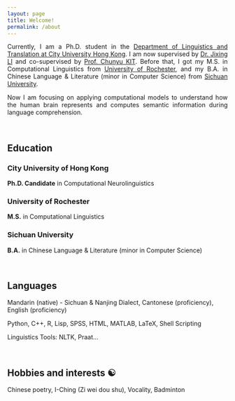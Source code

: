 ```yaml
---
layout: page
title: Welcome!
permalink: /about
---
```

<div style="text-align: justify;">
Currently, I am a Ph.D. student in the <a href="https://lt.cityu.edu.hk/">Department of Linguistics and Translation at City University Hong Kong</a>. I am now supervised by <a href="https://scholars.cityu.edu.hk/en/person/jixingli">Dr. Jixing LI</a> and co-supervised by <a href="https://scholars.cityu.edu.hk/en/person/ctckit">Prof. Chunyu KIT</a>. Before that, I got my M.S. in Computational Linguistics from <a href="https://www.sas.rochester.edu/lin/">University of Rochester</a>, and my B.A. in Chinese Language & Literature (minor in Computer Science) from <a href="https://en.scu.edu.cn/">Sichuan University</a>.

Now I am focusing on applying computational models to understand how the human brain represents and computes semantic information during language comprehension.
</div>

<br>

## Education

### City University of Hong Kong
__Ph.D. Candidate__ in Computational Neurolinguistics

### University of Rochester
__M.S.__ in Computational Linguistics

### Sichuan University
__B.A.__ in Chinese Language & Literature  (minor in Computer Science)

<br>


## Languages

Mandarin (native) - Sichuan & Nanjing Dialect, Cantonese (proficiency), English (proficiency)

Python, C++, R, Lisp, SPSS, HTML, MATLAB, LaTeX, Shell Scripting

Linguistics Tools: NLTK, Praat...

<br>

## Hobbies and interests ☯️

Chinese poetry, I-Ching (Zi wei dou shu), Vocality, Badminton
